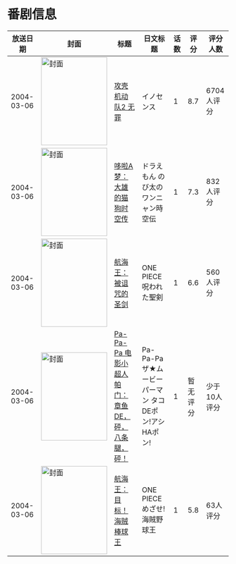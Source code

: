 # 番剧信息

|放送日期|封面|标题|日文标题|话数|评分|评分人数|
|---|---|---|---|---|---|---|
|2004-03-06|<img src="//lain.bgm.tv/pic/cover/c/ac/1d/238_jJONA.jpg" alt="封面" style="width:150px;height:200px;object-fit:cover;">|[攻壳机动队2 无罪](https://bangumi.tv/subject/238)|イノセンス|1|8.7|6704人评分|
|2004-03-06|<img src="//lain.bgm.tv/pic/cover/c/26/33/470_JV4qL.jpg" alt="封面" style="width:150px;height:200px;object-fit:cover;">|[哆啦A梦：大雄的猫狗时空传](https://bangumi.tv/subject/470)|ドラえもん のび太のワンニャン時空伝|1|7.3|832人评分|
|2004-03-06|<img src="//lain.bgm.tv/pic/cover/c/dc/51/1990_IlfkD.jpg" alt="封面" style="width:150px;height:200px;object-fit:cover;">|[航海王：被诅咒的圣剑](https://bangumi.tv/subject/1990)|ONE PIECE 呪われた聖剣|1|6.6|560人评分|
|2004-03-06|<img src="//lain.bgm.tv/pic/cover/c/60/de/111339_711zE.jpg" alt="封面" style="width:150px;height:200px;object-fit:cover;">|[Pa-Pa-Pa 电影小超人帕门：章鱼DE，砰，八条腿，砰！](https://bangumi.tv/subject/111339)|Pa-Pa-Pa ザ★ムービー パーマン タコDEポン!アシHAポン!|1|暂无评分|少于10人评分|
|2004-03-06|<img src="//lain.bgm.tv/pic/cover/c/19/c2/162049_k3hhh.jpg" alt="封面" style="width:150px;height:200px;object-fit:cover;">|[航海王：目标！海贼棒球王](https://bangumi.tv/subject/162049)|ONE PIECE めざせ!海賊野球王|1|5.8|63人评分|
